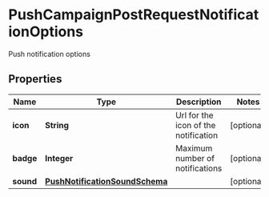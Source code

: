 

# PushCampaignPostRequestNotificationOptions

Push notification options
## Properties

Name | Type | Description | Notes
------------ | ------------- | ------------- | -------------
**icon** | **String** | Url for the icon of the notification |  [optional]
**badge** | **Integer** | Maximum number of notifications |  [optional]
**sound** | [**PushNotificationSoundSchema**](PushNotificationSoundSchema.md) |  |  [optional]



